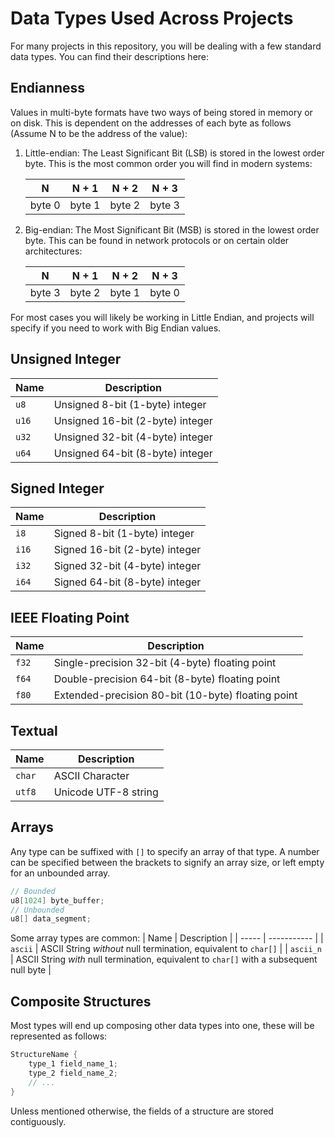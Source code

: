 # Data Types Used Across Projects
For many projects in this repository, you will be dealing with a few standard data types. You can find their descriptions here:

## Endianness
Values in multi-byte formats have two ways of being stored in memory or on disk. This is dependent on the addresses of each byte as follows (Assume N to be the address of the value):

1. Little-endian: The Least Significant Bit (LSB) is stored in the lowest order byte. This is the most common order you will find in modern systems:

    | N      | N + 1  | N + 2  | N + 3  |
    | ------ | ------ | ------ | ------ |
    | byte 0 | byte 1 | byte 2 | byte 3 |

2. Big-endian: The Most Significant Bit (MSB) is stored in the lowest order byte. This can be found in network protocols or on certain older architectures:

    | N      | N + 1  | N + 2  | N + 3  |
    | ------ | ------ | ------ | ------ |
    | byte 3 | byte 2 | byte 1 | byte 0 |

For most cases you will likely be working in Little Endian, and projects will specify if you need to work with Big Endian values.

## Unsigned Integer
| Name  | Description |
| ----- | ----------- |
| `u8`  | Unsigned 8-bit (1-byte) integer  |
| `u16` | Unsigned 16-bit (2-byte) integer |
| `u32` | Unsigned 32-bit (4-byte) integer |
| `u64` | Unsigned 64-bit (8-byte) integer |

## Signed Integer
| Name  | Description |
| ----- | ----------- |
| `i8`  | Signed 8-bit (1-byte) integer  |
| `i16` | Signed 16-bit (2-byte) integer |
| `i32` | Signed 32-bit (4-byte) integer |
| `i64` | Signed 64-bit (8-byte) integer |

## IEEE Floating Point
| Name  | Description |
| ----- | ----------- |
| `f32` | Single-precision 32-bit (4-byte) floating point |
| `f64` | Double-precision 64-bit (8-byte) floating point |
| `f80` | Extended-precision 80-bit (10-byte) floating point |

## Textual
| Name  | Description |
| ----- | ----------- |
| `char` | ASCII Character |
| `utf8` | Unicode UTF-8 string |

## Arrays
Any type can be suffixed with `[]` to specify an array of that type. A number can be specified between the brackets to signify an array size, or left empty for an unbounded array.

```c
// Bounded
u8[1024] byte_buffer;
// Unbounded
u8[] data_segment;
```

Some array types are common:
| Name  | Description |
| ----- | ----------- |
| `ascii` | ASCII String *without* null termination, equivalent to `char[]` |
| `ascii_n` | ASCII String *with* null termination, equivalent to `char[]` with a subsequent null byte |

## Composite Structures
Most types will end up composing other data types into one, these will be represented as follows:
```c
StructureName {
    type_1 field_name_1;
    type_2 field_name_2;
    // ...
}
```

Unless mentioned otherwise, the fields of a structure are stored contiguously.